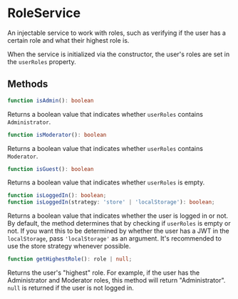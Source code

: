 # RoleService

An injectable service to work with roles, such as verifying if the user
has a certain role and what their highest role is.

When the service is initialized via the constructor, the user's roles are set in
the ``userRoles`` property.

## Methods
```typescript
function isAdmin(): boolean
```
Returns a boolean value that indicates whether ``userRoles`` contains ``Administrator``.

```typescript
function isModerator(): boolean
```
Returns a boolean value that indicates whether ``userRoles`` contains ``Moderator``.

```typescript
function isGuest(): boolean
```
Returns a boolean value that indicates whether ``userRoles`` is empty.

```typescript
function isLoggedIn(): boolean;
function isLoggedIn(strategy: 'store' | 'localStorage'): boolean;
```
Returns a boolean value that indicates whether the user is logged in or not. By default, the method determines that by checking if ``userRoles`` is empty or not. If you want this to be determined by whether the user has a JWT in the ``localStorage``, pass ``'localStorage'`` as an argument. It's recommended to use the store strategy whenever possible.

```typescript
function getHighestRole(): role | null;
```
Returns the user's "highest" role. For example, if the user has the Administrator and Moderator roles, this method will return "Administrator". ``null`` is returned
if the user is not logged in.